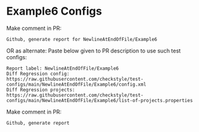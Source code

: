 # Example6 Configs
Make comment in PR:
```
Github, generate report for NewlineAtEndOfFile/Example6
```
OR as alternate:
Paste below given to PR description to use such test configs:
```
Report label: NewlineAtEndOfFile/Example6
Diff Regression config: https://raw.githubusercontent.com/checkstyle/test-configs/main/NewlineAtEndOfFile/Example6/config.xml
Diff Regression projects: https://raw.githubusercontent.com/checkstyle/test-configs/main/NewlineAtEndOfFile/Example6/list-of-projects.properties
```
Make comment in PR:
```
Github, generate report
```
